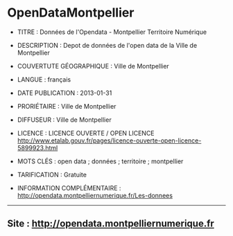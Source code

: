 OpenDataMontpellier
===================

* TITRE : Données de l'Opendata - Montpellier Territoire Numérique

* DESCRIPTION : Depot de données de l'open data de la Ville de Montpellier

* COUVERTUTE GÉOGRAPHIQUE : Ville de Montpellier

* LANGUE : français

* DATE PUBLICATION : 2013-01-31

* PRORIÉTAIRE : Ville de Montpellier

* DIFFUSEUR : Ville de Montpellier


* LICENCE : LICENCE OUVERTE / OPEN LICENCE http://www.etalab.gouv.fr/pages/licence-ouverte-open-licence-5899923.html

* MOTS CLÉS : open data ; données ; territoire ; montpellier

* TARIFICATION : Gratuite

* INFORMATION COMPLÉMENTAIRE : http://opendata.montpelliernumerique.fr/Les-donnees

--------------------------------------------------
Site : http://opendata.montpelliernumerique.fr
--------------------------------------------------
